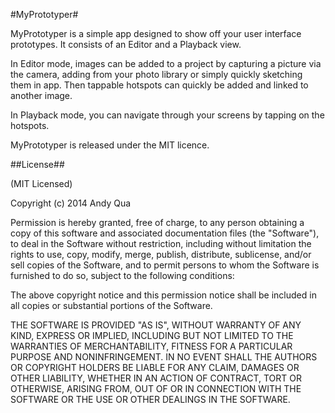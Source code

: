 #MyPrototyper#

MyPrototyper is a simple app designed to show off your user interface prototypes. It consists of an Editor and a Playback view.

In Editor mode, images can be added to a project by capturing a picture via the camera, adding from your photo library or simply quickly sketching them in app.
Then tappable hotspots can quickly be added and linked to another image.

In Playback mode, you can navigate through your screens by tapping on the hotspots.

MyPrototyper is released under the MIT licence.

##License##

(MIT Licensed)

Copyright (c) 2014 Andy Qua

Permission is hereby granted, free of charge, to any person obtaining a copy of this software and associated documentation files (the "Software"), to deal in the Software without restriction, including without limitation the rights to use, copy, modify, merge, publish, distribute, sublicense, and/or sell copies of the Software, and to permit persons to whom the Software is furnished to do so, subject to the following conditions:

The above copyright notice and this permission notice shall be included in all copies or substantial portions of the Software.

THE SOFTWARE IS PROVIDED "AS IS", WITHOUT WARRANTY OF ANY KIND, EXPRESS OR IMPLIED, INCLUDING BUT NOT LIMITED TO THE WARRANTIES OF MERCHANTABILITY, FITNESS FOR A PARTICULAR PURPOSE AND NONINFRINGEMENT. IN NO EVENT SHALL THE AUTHORS OR COPYRIGHT HOLDERS BE LIABLE FOR ANY CLAIM, DAMAGES OR OTHER LIABILITY, WHETHER IN AN ACTION OF CONTRACT, TORT OR OTHERWISE, ARISING FROM, OUT OF OR IN CONNECTION WITH THE SOFTWARE OR THE USE OR OTHER DEALINGS IN THE SOFTWARE.

